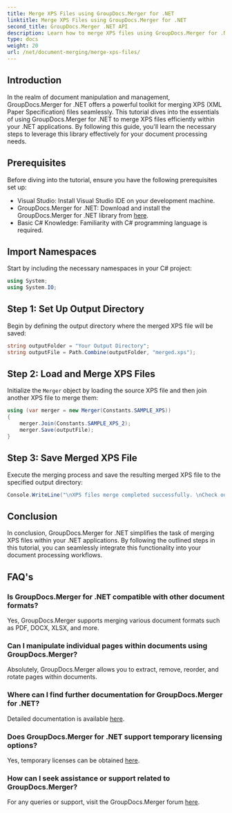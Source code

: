 ```yaml
---
title: Merge XPS Files using GroupDocs.Merger for .NET
linktitle: Merge XPS Files using GroupDocs.Merger for .NET
second_title: GroupDocs.Merger .NET API
description: Learn how to merge XPS files using GroupDocs.Merger for .NET effortlessly. Simplify document processing in your .NET applications.
type: docs
weight: 20
url: /net/document-merging/merge-xps-files/
---
```

## Introduction
In the realm of document manipulation and management, GroupDocs.Merger for .NET offers a powerful toolkit for merging XPS (XML Paper Specification) files seamlessly. This tutorial dives into the essentials of using GroupDocs.Merger for .NET to merge XPS files efficiently within your .NET applications. By following this guide, you'll learn the necessary steps to leverage this library effectively for your document processing needs.
## Prerequisites
Before diving into the tutorial, ensure you have the following prerequisites set up:
- Visual Studio: Install Visual Studio IDE on your development machine.
- GroupDocs.Merger for .NET: Download and install the GroupDocs.Merger for .NET library from [here](https://releases.groupdocs.com/merger/net/).
- Basic C# Knowledge: Familiarity with C# programming language is required.

## Import Namespaces
Start by including the necessary namespaces in your C# project:
```csharp
using System;
using System.IO;
```
## Step 1: Set Up Output Directory
Begin by defining the output directory where the merged XPS file will be saved:
```csharp
string outputFolder = "Your Output Directory";
string outputFile = Path.Combine(outputFolder, "merged.xps");
```
## Step 2: Load and Merge XPS Files
Initialize the `Merger` object by loading the source XPS file and then join another XPS file to merge them:
```csharp
using (var merger = new Merger(Constants.SAMPLE_XPS))
{
    merger.Join(Constants.SAMPLE_XPS_2);
    merger.Save(outputFile);
}
```
## Step 3: Save Merged XPS File
Execute the merging process and save the resulting merged XPS file to the specified output directory:
```csharp
Console.WriteLine("\nXPS files merge completed successfully. \nCheck output in {0}", outputFolder);
```

## Conclusion
In conclusion, GroupDocs.Merger for .NET simplifies the task of merging XPS files within your .NET applications. By following the outlined steps in this tutorial, you can seamlessly integrate this functionality into your document processing workflows.

## FAQ's
### Is GroupDocs.Merger for .NET compatible with other document formats?
Yes, GroupDocs.Merger supports merging various document formats such as PDF, DOCX, XLSX, and more.
### Can I manipulate individual pages within documents using GroupDocs.Merger?
Absolutely, GroupDocs.Merger allows you to extract, remove, reorder, and rotate pages within documents.
### Where can I find further documentation for GroupDocs.Merger for .NET?
Detailed documentation is available [here](https://reference.groupdocs.com/merger/net/).
### Does GroupDocs.Merger for .NET support temporary licensing options?
Yes, temporary licenses can be obtained [here](https://purchase.groupdocs.com/temporary-license/).
### How can I seek assistance or support related to GroupDocs.Merger?
For any queries or support, visit the GroupDocs.Merger forum [here](https://forum.groupdocs.com/c/merger/32).
